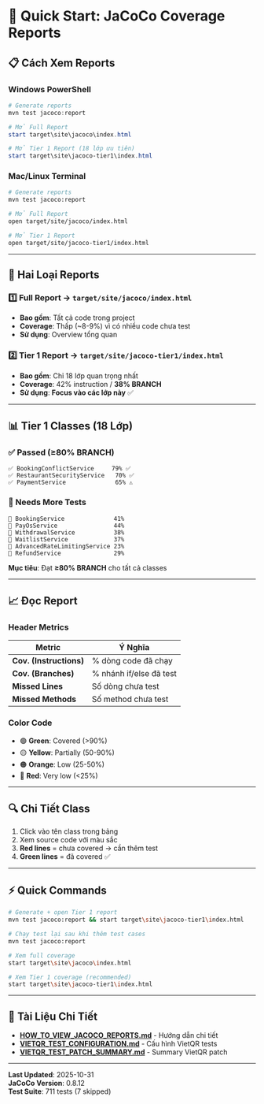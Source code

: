 # 🚀 Quick Start: JaCoCo Coverage Reports

## 📋 Cách Xem Reports

### Windows PowerShell

```powershell
# Generate reports
mvn test jacoco:report

# Mở Full Report
start target\site\jacoco\index.html

# Mở Tier 1 Report (18 lớp ưu tiên)
start target\site\jacoco-tier1\index.html
```

### Mac/Linux Terminal

```bash
# Generate reports
mvn test jacoco:report

# Mở Full Report
open target/site/jacoco/index.html

# Mở Tier 1 Report
open target/site/jacoco-tier1/index.html
```

---

## 🎯 Hai Loại Reports

### 1️⃣ Full Report → `target/site/jacoco/index.html`

- **Bao gồm**: Tất cả code trong project
- **Coverage**: Thấp (~8-9%) vì có nhiều code chưa test
- **Sử dụng**: Overview tổng quan

### 2️⃣ Tier 1 Report → `target/site/jacoco-tier1/index.html`

- **Bao gồm**: Chỉ 18 lớp quan trọng nhất
- **Coverage**: 42% instruction / **38% BRANCH**
- **Sử dụng**: **Focus vào các lớp này** ✅

---

## 📊 Tier 1 Classes (18 Lớp)

### ✅ Passed (≥80% BRANCH)

```
✅ BookingConflictService     79% ✅
✅ RestaurantSecurityService   70% ✅
✅ PaymentService              65% ⚠️
```

### 🔴 Needs More Tests

```
🔴 BookingService              41%
🔴 PayOsService                44%
🔴 WithdrawalService           38%
🔴 WaitlistService             37%
🔴 AdvancedRateLimitingService 23%
🔴 RefundService               29%
```

**Mục tiêu**: Đạt **≥80% BRANCH** cho tất cả classes

---

## 📈 Đọc Report

### Header Metrics

| Metric | Ý Nghĩa |
|--------|---------|
| **Cov. (Instructions)** | % dòng code đã chạy |
| **Cov. (Branches)** | % nhánh if/else đã test |
| **Missed Lines** | Số dòng chưa test |
| **Missed Methods** | Số method chưa test |

### Color Code

- 🟢 **Green**: Covered (>90%)
- 🟡 **Yellow**: Partially (50-90%)
- 🟠 **Orange**: Low (25-50%)
- 🔴 **Red**: Very low (<25%)

---

## 🔍 Chi Tiết Class

1. Click vào tên class trong bảng
2. Xem source code với màu sắc
3. **Red lines** = chưa covered → cần thêm test
4. **Green lines** = đã covered ✅

---

## ⚡ Quick Commands

```bash
# Generate + open Tier 1 report
mvn test jacoco:report && start target\site\jacoco-tier1\index.html

# Chạy test lại sau khi thêm test cases
mvn test jacoco:report

# Xem full coverage
start target\site\jacoco\index.html

# Xem Tier 1 coverage (recommended)
start target\site\jacoco-tier1\index.html
```

---

## 📖 Tài Liệu Chi Tiết

- **[HOW_TO_VIEW_JACOCO_REPORTS.md](HOW_TO_VIEW_JACOCO_REPORTS.md)** - Hướng dẫn chi tiết
- **[VIETQR_TEST_CONFIGURATION.md](VIETQR_TEST_CONFIGURATION.md)** - Cấu hình VietQR tests
- **[VIETQR_TEST_PATCH_SUMMARY.md](VIETQR_TEST_PATCH_SUMMARY.md)** - Summary VietQR patch

---

**Last Updated**: 2025-10-31  
**JaCoCo Version**: 0.8.12  
**Test Suite**: 711 tests (7 skipped)


